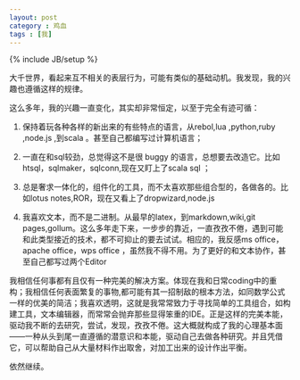 ```yaml
---
layout: post
category : 鸡血
tags : [我]
---
```

{% include JB/setup %}

大千世界，看起来互不相关的表层行为，可能有类似的基础动机。我发现，我的兴趣也遵循这样的规律。

这么多年，我的兴趣一直变化，其实却非常恒定，以至于完全有迹可循：

1. 保持着玩各种各样的新出来的有些特点的语言，从rebol,lua ,python,ruby ,node.js ,到scala 。甚至自己都编写过计算机语言；

2. 一直在和sql较劲，总觉得这不是很 buggy 的语言，总想要去改造它。比如 htsql，sqlmaker，sqlconn,现在又盯上了scala sql ；

3. 总是奢求一体化的，组件化的工具，而不太喜欢那些组合型的，各做各的。比如lotus notes,ROR，现在又看上了dropwizard,node.js 

4. 我喜欢文本，而不是二进制。从最早的latex，到markdown,wiki,git pages,gollum。这么多年走下来，一步步的靠近，一直孜孜不倦，遇到可能和此类型接近的技术，都不可抑止的要去试试。相应的，我反感ms office，apache office，wps office ，虽然我不得不用。为了更好的和文本协作，甚至自己都写过两个Editor

我相信任何事都有且仅有一种完美的解决方案。体现在我和日常coding中的重构；我相信任何表面繁复的事物,都可能有其一招制敌的根本方法，如同数学公式一样的优美的简洁；我喜欢透明，这就是我常常致力于寻找简单的工具组合，如构建工具，文本编辑器，而常常会抛弃那些显得笨重的IDE。正是这样的完美本能，驱动我不断的去研究，尝试，发现，孜孜不倦。这大概就构成了我的心理基本面——一种从头到尾一直遵循的潜意识和本能，驱动自己去做各种研究。并且凭借它，可以帮助自己从大量材料作出取舍，对加工出来的设计作出平衡。

依然继续。

